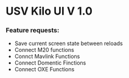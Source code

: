 # USV Kilo UI V 1.0

### Feature requests:

* Save current screen state between reloads
* Connect M20 functions
* Connct Mavlink Functions
* Connect Domentic Finctions
* Connect OXE Functions
